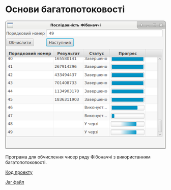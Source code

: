 # Основи багатопотоковості

![Скріншот](/images/chapter21.png)

Програма для обчислення чисер ряду Фібоначчі з використанням багатопотоковості.

[Код проекту](https://github.com/protomors/atmp/tree/project/chapter21)

[Jar файл](https://github.com/protomors/atmp/releases/download/book-0.1/fibonacci.jar)
